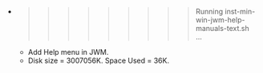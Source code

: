 * >>>>>>>>> Running inst-min-win-jwm-help-manuals-text.sh ...
  * Add Help menu in JWM.
  * Disk size = 3007056K. Space Used = 36K.
